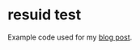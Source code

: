 # resuid test

Example code used for my [blog post](https://geana.io/ptrace/setuid/2018/05/26/setuid-res-user-ids-exec-and-ptrace.html).